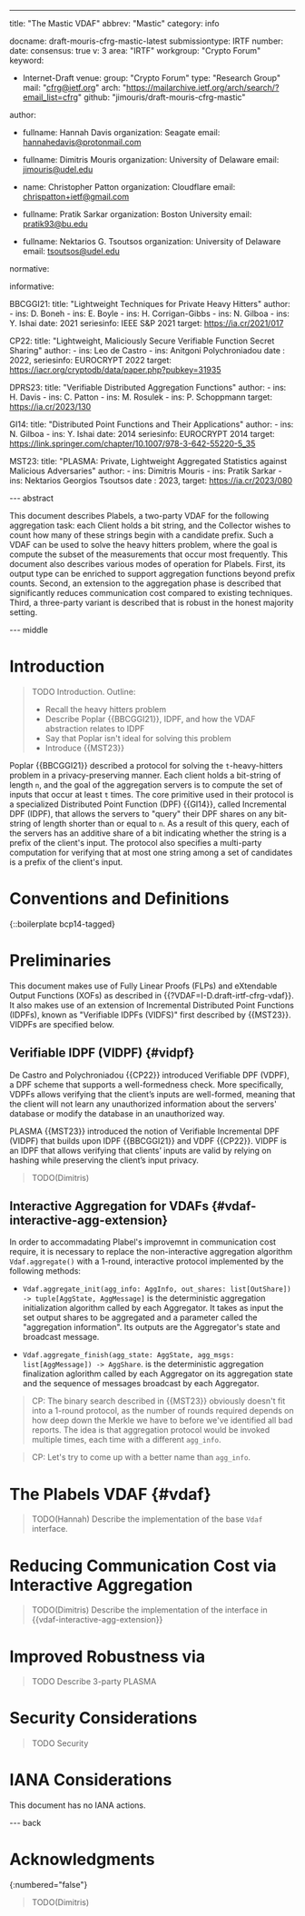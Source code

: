 ---
title: "The Mastic VDAF"
abbrev: "Mastic"
category: info

docname: draft-mouris-cfrg-mastic-latest
submissiontype: IRTF
number:
date:
consensus: true
v: 3
area: "IRTF"
workgroup: "Crypto Forum"
keyword:
  - Internet-Draft
venue:
  group: "Crypto Forum"
  type: "Research Group"
  mail: "cfrg@ietf.org"
  arch: "https://mailarchive.ietf.org/arch/search/?email_list=cfrg"
  github: "jimouris/draft-mouris-cfrg-mastic"
<!--   latest: https://example.com/LATEST -->

author:
 -  fullname: Hannah Davis
    organization: Seagate
    email: hannahedavis@protonmail.com

 -
    fullname: Dimitris Mouris
    organization: University of Delaware
    email: jimouris@udel.edu
 -
    name: Christopher Patton
    organization: Cloudflare
    email: chrispatton+ietf@gmail.com
 -
    fullname: Pratik Sarkar
    organization: Boston University
    email: pratik93@bu.edu
 -
    fullname: Nektarios G. Tsoutsos
    organization: University of Delaware
    email: tsoutsos@udel.edu

normative:

informative:

  BBCGGI21:
    title: "Lightweight Techniques for Private Heavy Hitters"
    author:
      - ins: D. Boneh
      - ins: E. Boyle
      - ins: H. Corrigan-Gibbs
      - ins: N. Gilboa
      - ins: Y. Ishai
    date: 2021
    seriesinfo: IEEE S&P 2021
    target: https://ia.cr/2021/017

  CP22:
    title: "Lightweight, Maliciously Secure Verifiable Function Secret Sharing"
    author:
      - ins: Leo de Castro
      - ins: Anitgoni Polychroniadou
    date : 2022,
    seriesinfo: EUROCRYPT 2022
    target: https://iacr.org/cryptodb/data/paper.php?pubkey=31935

  DPRS23:
    title: "Verifiable Distributed Aggregation Functions"
    author:
      - ins: H. Davis
      - ins: C. Patton
      - ins: M. Rosulek
      - ins: P. Schoppmann
    target: https://ia.cr/2023/130

  GI14:
    title: "Distributed Point Functions and Their Applications"
    author:
      - ins: N. Gilboa
      - ins: Y. Ishai
    date: 2014
    seriesinfo: EUROCRYPT 2014
    target: https://link.springer.com/chapter/10.1007/978-3-642-55220-5_35

  MST23:
    title: "PLASMA: Private, Lightweight Aggregated Statistics against Malicious Adversaries"
    author:
      - ins: Dimitris Mouris
      - ins: Pratik Sarkar
      - ins: Nektarios Georgios Tsoutsos
    date : 2023,
    target: https://ia.cr/2023/080

--- abstract

This document describes Plabels, a two-party VDAF for the following aggregation
task: each Client holds a bit string, and the Collector wishes to count how
many of these strings begin with a candidate prefix. Such a VDAF can be used to
solve the heavy hitters problem, where the goal is compute the subset of the
measurements that occur most frequently. This document also describes various
modes of operation for Plabels. First, its output type can be enriched to
support aggregation functions beyond prefix counts. Second, an extension to the
aggregation phase is described that significantly reduces communication cost
compared to existing techniques. Third, a three-party variant is described that
is robust in the honest majority setting.

--- middle

# Introduction

> TODO Introduction. Outline:
> - Recall the heavy hitters problem
> - Describe Poplar {{BBCGGI21}}, IDPF, and how the VDAF abstraction relates to IDPF
> - Say that Poplar isn't ideal for solving this problem
> - Introduce {{MST23}}

Poplar {{BBCGGI21}} described a protocol for solving the `t`-heavy-hitters
problem in a privacy-preserving manner. Each client holds a bit-string of
length `n`, and the goal of the aggregation servers is to compute the set of
inputs that occur at least `t` times. The core primitive used in their protocol
is a specialized Distributed Point Function (DPF) {{GI14}}, called Incremental
DPF (IDPF), that allows the servers to "query" their DPF shares on any
bit-string of length shorter than or equal to `n`. As a result of this query,
each of the servers has an additive share of a bit indicating whether the
string is a prefix of the client's input. The protocol also specifies a
multi-party computation for verifying that at most one string among a set of
candidates is a prefix of the client's input.

# Conventions and Definitions

{::boilerplate bcp14-tagged}

# Preliminaries

This document makes use of Fully Linear Proofs (FLPs) and eXtendable Output
Functions (XOFs) as described in {{?VDAF=I-D.draft-irtf-cfrg-vdaf}}. It also
makes use of an extension of Incremental Distributed Point Functions (IDPFs),
known as "Verifiable IDPFs (VIDFS)" first described by {{MST23}}. VIDPFs are
specified below.

## Verifiable IDPF (VIDPF) {#vidpf}

De Castro and Polychroniadou {{CP22}} introduced Verifiable DPF (VDPF), a DPF
scheme that supports a well-formedness check. More specifically, VDPFs allows
verifying that the client’s inputs are well-formed, meaning that the client
will not learn any unauthorized information about the servers' database or
modify the database in an unauthorized way.

PLASMA {{MST23}} introduced the notion of Verifiable Incremental DPF (VIDPF)
that builds upon IDPF {{BBCGGI21}} and VDPF {{CP22}}. VIDPF is an IDPF that
allows verifying that clients’ inputs are valid by relying on hashing while
preserving the client’s input privacy.

> TODO(Dimitris)

## Interactive Aggregation for VDAFs {#vdaf-interactive-agg-extension}

In order to accommadating Plabel's improvemnt in communication cost require, it
is necessary to replace the non-interactive aggregation algorithm
`Vdaf.aggregate()`  with a 1-round, interactive protocol implemented by the
following methods:

* `Vdaf.aggregate_init(agg_info: AggInfo, out_shares: list[OutShare]) ->
  tuple[AggState, AggMessage]` is the deterministic aggregation initialization
  algorithm called by each Aggregator. It takes as input the set output shares
  to be aggregated and a parameter called the "aggregation information". Its
  outputs are the Aggregator's state and broadcast message.

* `Vdaf.aggregate_finish(agg_state: AggState, agg_msgs: list[AggMessage]) ->
  AggShare`. is the deterministic aggregation finalization aglorithm called by
  each Aggregator on its aggregation state and the sequence of messages
  broadcast by each Aggregator.

> CP: The binary search described in {{MST23}} obviously doesn't fit into a
> 1-round protocol, as the number of rounds required depends on how deep down
> the Merkle we have to before we've identified all bad reports. The idea is
> that aggregation protocol would be invoked multiple times, each time with a
> different `agg_info`.

> CP: Let's try to come up with a better name than `agg_info`.

# The Plabels VDAF {#vdaf}

> TODO(Hannah) Describe the implementation of the base `Vdaf` interface.

# Reducing Communication Cost via Interactive Aggregation

> TODO(Dimitris) Describe the implementation of the interface in
> {{vdaf-interactive-agg-extension}}

# Improved Robustness via

> TODO Describe 3-party PLASMA

# Security Considerations

> TODO Security

# IANA Considerations

This document has no IANA actions.

--- back

# Acknowledgments
{:numbered="false"}

> TODO(Dimitris)
